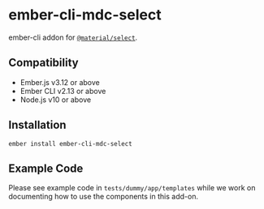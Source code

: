 ember-cli-mdc-select
======================

ember-cli addon for [`@material/select`](https://github.com/material-components/material-components-web/tree/master/packages/mdc-select).


Compatibility
------------------------------------------------------------------------------

* Ember.js v3.12 or above
* Ember CLI v2.13 or above
* Node.js v10 or above


Installation
------------

    ember install ember-cli-mdc-select
    
Example Code
---------------

Please see example code in `tests/dummy/app/templates` while we work on documenting how to 
use the components in this add-on.
